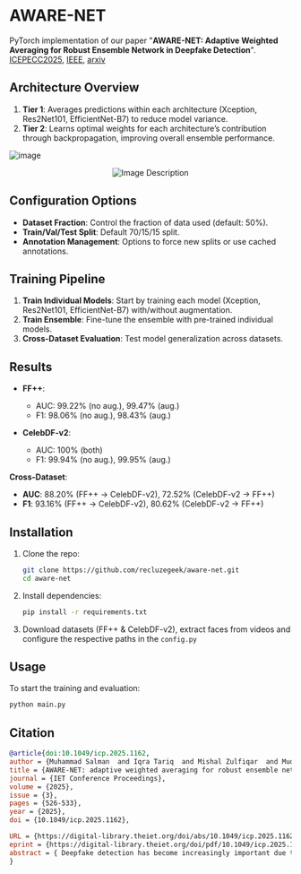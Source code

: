 # AWARE-NET

PyTorch implementation of our paper "**AWARE-NET: Adaptive Weighted Averaging for Robust Ensemble Network in Deepfake Detection**". [ICEPECC2025](https://digital-library.theiet.org/doi/abs/10.1049/icp.2025.1162), [IEEE](https://ieeexplore.ieee.org/abstract/document/10969682), [arxiv](https://arxiv.org/abs/2505.00312)

## Architecture Overview

1. **Tier 1**: Averages predictions within each architecture (Xception, Res2Net101, EfficientNet-B7) to reduce model variance.
2. **Tier 2**: Learns optimal weights for each architecture’s contribution through backpropagation, improving overall ensemble performance.

![image](https://github.com/user-attachments/assets/8bd64d5e-fab3-4e94-98f7-4e0fc44ed81c)
<p align="center">
  <img src="https://github.com/user-attachments/assets/e5622fa7-993e-4605-adf0-012a6bff854c" alt="Image Description"/>
</p>


## Configuration Options

* **Dataset Fraction**: Control the fraction of data used (default: 50%).
* **Train/Val/Test Split**: Default 70/15/15 split.
* **Annotation Management**: Options to force new splits or use cached annotations.

## Training Pipeline

1. **Train Individual Models**: Start by training each model (Xception, Res2Net101, EfficientNet-B7) with/without augmentation.
2. **Train Ensemble**: Fine-tune the ensemble with pre-trained individual models.
3. **Cross-Dataset Evaluation**: Test model generalization across datasets.

## Results

* **FF++**:

  * AUC: 99.22% (no aug.), 99.47% (aug.)
  * F1: 98.06% (no aug.), 98.43% (aug.)
* **CelebDF-v2**:

  * AUC: 100% (both)
  * F1: 99.94% (no aug.), 99.95% (aug.)

**Cross-Dataset**:

* **AUC**: 88.20% (FF++ → CelebDF-v2), 72.52% (CelebDF-v2 → FF++)
* **F1**: 93.16% (FF++ → CelebDF-v2), 80.62% (CelebDF-v2 → FF++)

## Installation

1. Clone the repo:

   ```bash
   git clone https://github.com/recluzegeek/aware-net.git
   cd aware-net
   ```

2. Install dependencies:

   ```bash
   pip install -r requirements.txt
   ```

3. Download datasets (FF++ & CelebDF-v2), extract faces from videos and configure the respective paths in the `config.py`

## Usage

To start the training and evaluation:

```bash
python main.py
```

## Citation

```bibtex
@article{doi:10.1049/icp.2025.1162,
author = {Muhammad Salman  and Iqra Tariq  and Mishal Zulfiqar  and Muqadas Jalal  and Sami Aujla  and Sumbal Fatima },
title = {AWARE-NET: adaptive weighted averaging for robust ensemble network in deepfake detection},
journal = {IET Conference Proceedings},
volume = {2025},
issue = {3},
pages = {526-533},
year = {2025},
doi = {10.1049/icp.2025.1162},

URL = {https://digital-library.theiet.org/doi/abs/10.1049/icp.2025.1162},
eprint = {https://digital-library.theiet.org/doi/pdf/10.1049/icp.2025.1162},
abstract = { Deepfake detection has become increasingly important due to the rise of synthetic media, which poses significant risks to digital identity and cyber presence for security and trust. While multiple approaches have improved detection accuracy, challenges remain in achieving consistent performance across diverse datasets and manipulation types. In response, we propose a novel two-tier ensemble framework for deepfake detection based on deep learning that hierarchically combines multiple instances of three state-of-the-art architectures: Xception, Res2Net101, and EfficientNet-B7. Our framework employs a unique approach where each architecture is instantiated three times with different initializations to enhance model diversity, followed by a learnable weighting mechanism that dynamically combines their predictions.Unlike traditional fixed-weight ensembles, our first-tier averages predictions within each architecture family to reduce model variance, while the second tier learns optimal contribution weights through backpropagation, automatically adjusting each architecture's influence based on their detection reliability.Our experiments achieved state-of-the-art intra-dataset performance with AUC scores of 99.22\% (FF++) and 100.00\% (CelebDF-v2), and F1 scores of 98.06\% (FF++) and 99.94\% (CelebDF-v2) without augmentation. With augmentation, we achieve AUC scores of 99.47\% (FF++) and 100.00\% (CelebDF-v2), and F1 scores of 98.43\% (FF++) and 99.95\% (CelebDF-v2). The framework demonstrates robust cross-dataset generalization, achieving AUC scores of 88.20\% and 72.52\%, and F1 scores of 93.16\% and 80.62\% in cross-dataset evaluations. }
}
```

